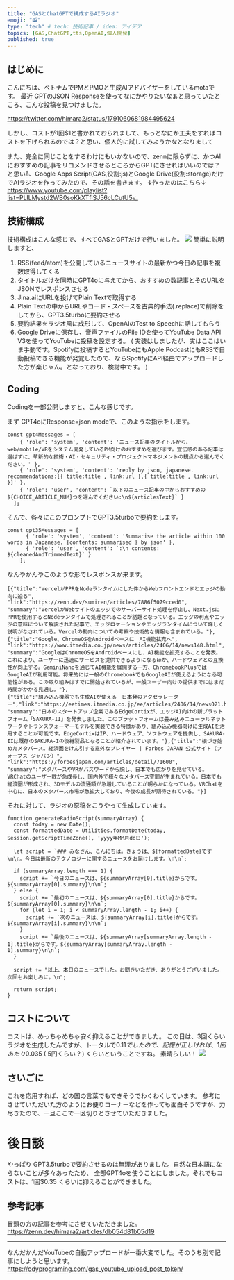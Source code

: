 ```yaml
---
title: "GASとChatGPTで構成するAIラジオ"
emoji: "📻"
type: "tech" # tech: 技術記事 / idea: アイデア
topics: [GAS,ChatGPT,tts,OpenAI,個人開発]
published: true
---
```


## はじめに
こんにちは、ベトナムでPMとPMOと生成AIアドバイザーをしているmotaです。
最近 GPTのJSON Responseを使ってなにかやりたいなぁと思っていたところ、こんな投稿を見つけました。

https://twitter.com/himara2/status/1791060681984495624

しかし、コストが1回$1と書かれておられまして、もっとなにか工夫をすればコストを下げられるのでは？と思い、個人的に試してみようかなとなりまして

また、完全に同じことをするわけにもいかないので、zennに限らずに、かつAIにおすすめの記事をリコメンドさせるところからGPTにさせればいいのでは？と思いå、Google Apps Script(GAS,役割:js)とGoogle Drive(役割:storage)だけでAIラジオを作ってみたので、その話を書きます。
↓作ったのはこちら↓
https://www.youtube.com/playlist?list=PLlLMystd2WB0soKkXTflSJ56cLCutU5v_

## 技術構成

技術構成はこんな感じで、すべてGASとGPTだけで行いました。
![](https://storage.googleapis.com/zenn-user-upload/6809b00907d3-20240616.png)
簡単に説明しますと、
1. RSS(feed/atom)を公開しているニュースサイトの最新かつ今日の記事を複数取得してくる
2. タイトルだけを同時にGPT4oに与えてから、おすすめの数記事とそのURLをJSONでレスポンスさせる
3. Jina.aiにURLを投げてPlain Textで取得する
4. Plain Textの中からURLやコード・スペースを古典的手法(.replace)で削除をしてから、GPT3.5turboに要約させる
5. 要約結果をラジオ風に成形して、OpenAIのTest to Speechに話してもらう
6. Google Driveに保存し、音声ファイルのFile IDを使ってYouTube Data API V3を使ってYouTubeに投稿を設定する。
( 実装はしましたが、実はここはいま手動です。Spotifyに投稿するとYouTubeにもApple PodcastにもRSSで自動投稿できる機能が発覚したので、ならSpotifyにAPI経由でアップロードした方が楽じゃん。となっており、検討中です。 )

## Coding
Codingを一部公開しますと、こんな感じです。

まず GPT4oにResponse=json modeで、このような指示をします。
```text:Prompt
const gpt4Messages = [
    { 'role': 'system', 'content': 'ニュース記事のタイトルから、web/mobile/VRをシステム開発しているPM向けのおすすめを選びます。宣伝感のある記事は選ばずに、革新的な技術・AI・セキュリティ・プロジェクトマネジメントの観点から選んでください。' },
    { 'role': 'system', 'content': 'reply by json, japanese.  recommendations:[{ title:title , link:url },{ title:title , link:url }]' },
    { 'role': 'user', 'content': `以下のニュース記事の中からおすすめの${CHOICE_ARTICLE_NUM}つを選んでください:\n${articlesText}` }
  ];
```

そんで、各々にこのプロンプトでGPT3.5turboで要約をします。
```text:Prompt
const gpt35Messages = [
      { 'role': 'system', 'content': 'Summarise the article within 100 words in Japanese. {contents: summarised } by json' },
      { 'role': 'user', 'content': `:\n contents: ${cleanedAndTrimmedText}` }
    ];
```
なんやかんやこのような形でレスポンスが来ます。
```:要約後 & ラジオ生成前
[{"title":"VercelがPPRをNodeランタイムにした件からWebフロントエンドとエッジの動向に迫る",
"link":"https://zenn.dev/sumiren/articles/7886f5079cced0",
"summary":"VercelがWebサイトのエッジでのサーバーサイド処理を停止し、Next.jsにPPRを使用するとNodeランタイムで処理されることが話題となっている。エッジの利点やエッジの意味について解説された記事で、エッジロケーションやエッジランタイムについて詳しく説明がなされている。Vercelの動向についての考察や技術的な情報も含まれている。"},
{"title":"Google、ChromeOSをAndroidベースに　AI機能拡充へ",
"link":"https://www.itmedia.co.jp/news/articles/2406/14/news148.html",
"summary":"GoogleはChromeOSをAndroidベースにし、AI機能を拡充することを発表。これにより、ユーザーに迅速にサービスを提供できるようになるほか、ハードウェアとの互換性が向上する。GeminiNanoを通じてAI機能を展開する一方、ChromebookPlusではGoogleAIが利用可能。将来的には一般のChromebookでもGoogleAIが使えるようになる可能性がある。この取り組みはすでに開始されているが、一般ユーザー向けの提供までにはまだ時間がかかる見通し。"},
{"title":"組み込み機器でも生成AIが使える　日本発のアクセラレーター","link":"https://eetimes.itmedia.co.jp/ee/articles/2406/14/news021.html",
"summary":"日本のスタートアップ企業であるEdgeCortixが、エッジAI向けの新プラットフォーム「SAKURA-II」を発表しました。このプラットフォームは畳み込みニューラルネットワークやトランスフォーマーモデルを実装できる特徴があり、組み込み機器向けに生成AIを活用することが可能です。EdgeCortixはIP、ハードウェア、ソフトウェアを提供し、SAKURA-IIは既存のSAKURA-Iの後継製品となることが紹介されています。"},{"title":"根づき始めたメタバース。経済圏をけん引する意外なプレイヤー | Forbes JAPAN 公式サイト（フォーブス ジャパン）",
"link":"https://forbesjapan.com/articles/detail/71600",
"summary":"メタバースやVRがバズワードから脱し、日本でも広がりを見せている。VRChatのユーザー数が急成長し、国内外で様々なメタバース空間が生まれている。日本でも経済圏が形成され、3Dモデルの流通額が急増していることが明らかになっている。VRChatを中心に、日本のメタバース市場が急拡大しており、今後の成長が期待されている。"}]
```

それに対して、ラジオの原稿をこうやって生成しています。

```js:GAS
function generateRadioScript(summaryArray) {
  const today = new Date();
  const formattedDate = Utilities.formatDate(today, Session.getScriptTimeZone(), 'yyyy年MM月dd日');

  let script = `### みなさん、こんにちは。きょうは、${formattedDate}です\n\n。今日は最新のテクノロジーに関するニュースをお届けします。\n\n`;

  if (summaryArray.length === 1) {
    script += `今日のニュースは、${summaryArray[0].title}からです。${summaryArray[0].summary}\n\n`;
  } else {
    script += `最初のニュースは、${summaryArray[0].title}からです。${summaryArray[0].summary}\n\n`;
    for (let i = 1; i < summaryArray.length - 1; i++) {
      script += `次のニュースは、${summaryArray[i].title}からです。${summaryArray[i].summary}\n\n`;
    }
    script += `最後のニュースは、${summaryArray[summaryArray.length - 1].title}からです。${summaryArray[summaryArray.length - 1].summary}\n\n`;
  }

  script += "以上、本日のニュースでした。お聞きいただき、ありがとうございました。次回もお楽しみに。\n";

  return script;
}
```

## コストについて
コストは、めっちゃめちゃ安く抑えることができました。
この日は、3回くらいラジオを生成したんですが、トータルで$0.11でしたので、
記憶が正しければ、1回あたり$0.035 ( 5円くらい ? ) くらいということですね。
素晴らしい！
![](https://storage.googleapis.com/zenn-user-upload/a1654d4445fc-20240616.png)

## さいごに
これを応用すれば、どの国の言葉でもできそうでわくわくしています。
参考にさせていただいた方のようにお便りコーナーなどを作っても面白そうですが、力尽きたので、一旦ここで一区切りとさせていただきました。

# 後日談
やっぱり GPT3.5turboで要約させるのは無理がありました。自然な日本語にならないことが多々あったため、
全部GPT4oを使うことにしました。それでもコストは、1回$0.35 くらいに抑えることができました。

## 参考記事
冒頭の方の記事を参考にさせていただきました。
https://zenn.dev/himara2/articles/db054d81b05d19

---
なんだかんだYouTubeの自動アップロードが一番大変でした。そのうち別で記事にしようと思います。
https://odyprograming.com/gas_youtube_upload_post_token/
